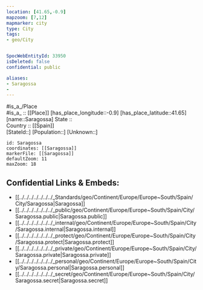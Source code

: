 ```yaml
---
location: [41.65,-0.9] 
mapzoom: [7,12] 
mapmarker: city 
type: City
tags:
- geo/City


SpocWebEntityId: 33950
isDeleted: false
confidential: public

aliases:
- Saragossa
- 
---
```


#is_a_/Place  
#is_a_ :: [[Place]] 
[has_place_longitude::-0.9] 
[has_place_latitude::41.65] 
[name::Saragossa] 
State ::  
Country :: [[Spain]]  
[StateId::] 
[Population::] 
[Unknown::] 


```leaflet
id: Saragossa
coordinates: [[Saragossa]] 
markerFile: [[Saragossa]] 
defaultZoom: 11 
maxZoom: 18
```


## Confidential Links & Embeds: 
- [[../../../../../../../_Standards/geo/Continent/Europe/Europe~South/Spain/City/Saragossa|Saragossa]] 
- [[../../../../../../../_public/geo/Continent/Europe/Europe~South/Spain/City/Saragossa.public|Saragossa.public]] 
- [[../../../../../../../_internal/geo/Continent/Europe/Europe~South/Spain/City/Saragossa.internal|Saragossa.internal]] 
- [[../../../../../../../_protect/geo/Continent/Europe/Europe~South/Spain/City/Saragossa.protect|Saragossa.protect]] 
- [[../../../../../../../_private/geo/Continent/Europe/Europe~South/Spain/City/Saragossa.private|Saragossa.private]] 
- [[../../../../../../../_personal/geo/Continent/Europe/Europe~South/Spain/City/Saragossa.personal|Saragossa.personal]] 
- [[../../../../../../../_secret/geo/Continent/Europe/Europe~South/Spain/City/Saragossa.secret|Saragossa.secret]] 
